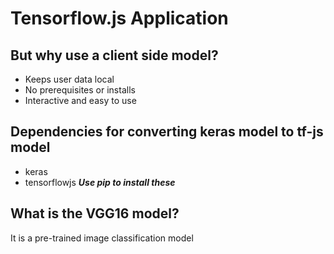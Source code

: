 # Tensorflow.js Application

## But why use a client side model?
* Keeps user data local
* No prerequisites or installs 
* Interactive and easy to use

## Dependencies for converting keras model to tf-js model
* keras
* tensorflowjs
***Use pip to install these***

## What is the VGG16 model?
It is a pre-trained image classification model
